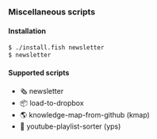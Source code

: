 ### Miscellaneous scripts

#### Installation

```bash
$ ./install.fish newsletter
$ newsletter
```

#### Supported scripts

- 🗞️ newsletter
- 📦 load-to-dropbox
- 🌎 knowledge-map-from-github (kmap)
- 🎦 youtube-playlist-sorter (yps)
